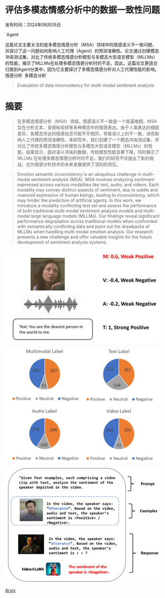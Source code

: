 # 评估多模态情感分析中的数据一致性问题

发布时间：2024年06月05日

`Agent

这篇论文主要关注的是多模态情感分析（MSA）领域中的情感语义不一致问题，并探讨了这一问题如何影响人工代理（Agent）的预测准确性。论文通过创建模态冲突测试集，对比了传统多模态情感分析模型与多模态大型语言模型（MLLMs）的性能，揭示了MLLMs在处理多模态情感分析时的不足。因此，这篇论文更适合归类到Agent分类中，因为它主要探讨了多模态情感分析对人工代理性能的影响。` `情感分析` `多模态分析`

> Evaluation of data inconsistency for multi-modal sentiment analysis

# 摘要

> 在多模态情感分析（MSA）领域，情感语义不一致是一个普遍难题。MSA 旨在分析文本、音频和视频等多种模态中的情感表达。由于人类表达的细腻差异，各模态传达的情感信息可能不尽相同，导致语义上的不一致，进而影响人工代理的预测准确性。本研究中，我们创建了一个模态冲突测试集，并对比了传统多模态情感分析模型与多模态大型语言模型（MLLMs）的性能。结果显示，面对语义冲突的数据，传统模型性能显著下降，同时揭示了 MLLMs 在处理多模态情感分析时的不足。我们的研究不仅提出了新的挑战，也为情感分析技术的未来发展提供了深刻的洞见。

> Emotion semantic inconsistency is an ubiquitous challenge in multi-modal sentiment analysis (MSA). MSA involves analyzing sentiment expressed across various modalities like text, audio, and videos. Each modality may convey distinct aspects of sentiment, due to subtle and nuanced expression of human beings, leading to inconsistency, which may hinder the prediction of artificial agents. In this work, we introduce a modality conflicting test set and assess the performance of both traditional multi-modal sentiment analysis models and multi-modal large language models (MLLMs). Our findings reveal significant performance degradation across traditional models when confronted with semantically conflicting data and point out the drawbacks of MLLMs when handling multi-modal emotion analysis. Our research presents a new challenge and offer valuable insights for the future development of sentiment analysis systems.

![评估多模态情感分析中的数据一致性问题](../../../paper_images/2406.03004/conflict.png)

![评估多模态情感分析中的数据一致性问题](../../../paper_images/2406.03004/distri.png)

![评估多模态情感分析中的数据一致性问题](../../../paper_images/2406.03004/mllm.png)

[Arxiv](https://arxiv.org/abs/2406.03004)